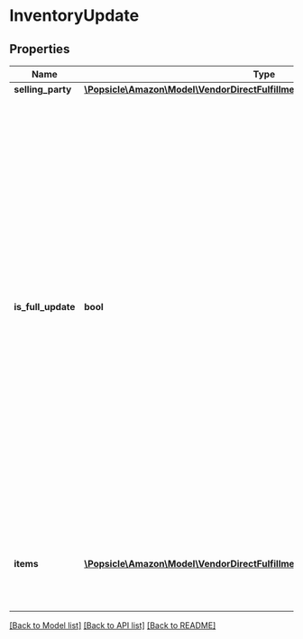 # InventoryUpdate

## Properties
Name | Type | Description | Notes
------------ | ------------- | ------------- | -------------
**selling_party** | [**\Popsicle\Amazon\Model\VendorDirectFulfillmentInventoryV1\PartyIdentification**](PartyIdentification.md) |  | 
**is_full_update** | **bool** | When true, this request contains a full feed. Otherwise, this request contains a partial feed. When sending a full feed, you must send information about all items in the warehouse. Any items not in the full feed are updated as not available. When sending a partial feed, only include the items that need an update to inventory. The status of other items will remain unchanged. | 
**items** | [**\Popsicle\Amazon\Model\VendorDirectFulfillmentInventoryV1\ItemDetails[]**](ItemDetails.md) | A list of inventory items with updated details, including quantity available. | 

[[Back to Model list]](../../README.md#documentation-for-models) [[Back to API list]](../../README.md#documentation-for-api-endpoints) [[Back to README]](../../README.md)

